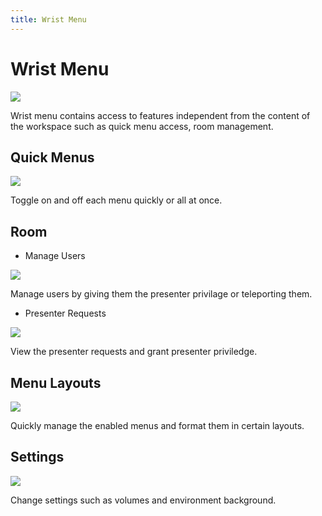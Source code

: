 ```yaml
---
title: Wrist Menu
---
```


# Wrist Menu

![](/assets/navigating-page/Wrist.jpg)

Wrist menu contains access to features independent from the content of the workspace such as quick menu access, room management.

## Quick Menus

![](/assets/navigating-page/Wrist-QuickMenus.jpg)

Toggle on and off each menu quickly or all at once.

## Room

- Manage Users

![](/assets/navigating-page/Wrist-Room-ManageUsers.jpg)

Manage users by giving them the presenter privilage or teleporting them.

- Presenter Requests

![](/assets/navigating-page/Wrist-Room-PresenterRequests.jpg)

View the presenter requests and grant presenter priviledge.

## Menu Layouts

![](/assets/navigating-page/Wrist-Menu.jpg)

Quickly manage the enabled menus and format them in certain layouts.

## Settings

![](/assets/navigating-page/Wrist-AdvancedSettings.jpg)

Change settings such as volumes and environment background.
